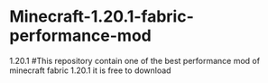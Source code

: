 # Minecraft-1.20.1-fabric-performance-mod
1.20.1
#This repository contain one of the best performance mod of minecraft fabric 1.20.1
it is free to download 
